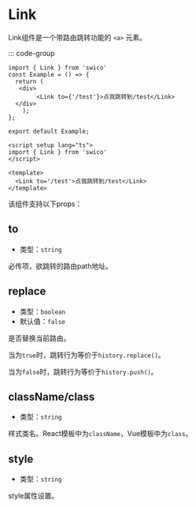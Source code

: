 # Link


Link组件是一个带路由跳转功能的 `<a>` 元素。

::: code-group

```tsx [react]
import { Link } from 'swico'
const Example = () => {
  return (
   <div>
        <Link to={'/test'}>点我跳转到/test</Link>
  </div>
    );
};

export default Example;
```


```vue [vue]
<script setup lang="ts">
import { Link } from 'swico'
</script>

<template>
  <Link to='/test'>点我跳转到/test</Link>
</template>

```


该组件支持以下props：
## to

- 类型：`string`

必传项，欲跳转的路由path地址。

## replace

- 类型：`boolean`
- 默认值：`false`

是否替换当前路由。

当为`true`时，跳转行为等价于`history.replace()`。

当为`false`时，跳转行为等价于`history.push()`。
## className/class

- 类型：`string`

样式类名。React模板中为`className`，Vue模板中为`class`。

## style

- 类型：`string`

style属性设置。

